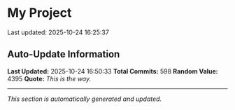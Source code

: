 # My Project


Last updated: 2025-10-24 16:25:37





























































































































































































































































































































































































































































































































































































































































































































































































































































































































































































































## Auto-Update Information

**Last Updated:** 2025-10-24 16:50:33
**Total Commits:** 598
**Random Value:** 4395
**Quote:** _This is the way._

---
_This section is automatically generated and updated._